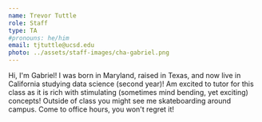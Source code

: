 ```yaml
---
name: Trevor Tuttle
role: Staff
type: TA
#pronouns: he/him
email: tjtuttle@ucsd.edu
photo: ../assets/staff-images/cha-gabriel.png
---
```

Hi, I'm Gabriel! I was born in Maryland, raised in Texas, and now live in California studying data science (second year)! Am excited to tutor for this class as it is rich with stimulating (sometimes mind bending, yet exciting) concepts! Outside of class you might see me skateboarding around campus. Come to office hours, you won't regret it! 